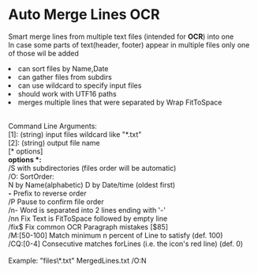 # Auto Merge Lines OCR
Smart merge lines from multiple text files (intended for <b>OCR</b>) into one<br>
In case some parts of text(header, footer) appear in multiple files only one of those wil be added

<li>can sort files by Name,Date</li>
<li>can gather files from subdirs</li>
<li>can use wildcard to specify input files</li>
<li>should work with UTF16 paths</li>
<li>merges multiple lines that were separated by Wrap FitToSpace</li>

<br>Command Line Arguments:<br>
  [1]: (string) input files wildcard like "\*.txt"<br>
  [2]: (string) output file name<br>
  [\* options]<br>
  <b>options \*:</b><br>
   /S with subdirectories (files order will be automatic)<br>
   /O: SortOrder:<br>
   N  by Name(alphabetic)  D  by Date/time (oldest first)<br>
   <b>\-</b> Prefix to reverse order<br>
   /P Pause to confirm file order<br>
   /n-	Word is separated into 2 lines ending with '-'<br>
   /nn	Fix Text is FitToSpace followed by empty line<br>
   /fix$	Fix common OCR Paragraph mistakes [$85]<br>
   /M:[50-100]	Match minimum n percent of Line to satisfy (def. 100)<br>
   /CQ:[0-4]	Consecutive matches forLines (i.e. the icon's red line) (def. 0)<br>
<br>Example: "files\\*.txt" MergedLines.txt /O:N<br>

